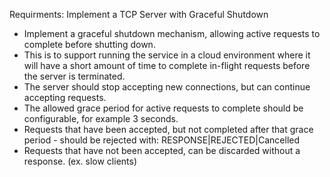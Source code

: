 

Requirments:
Implement a TCP Server with Graceful Shutdown


- Implement a graceful shutdown mechanism, allowing active requests to complete before shutting down.
- This is to support running the service in a cloud environment where it will have a short amount of time to complete in-flight requests before the server is terminated.
- The server should stop accepting new connections, but can continue accepting requests.
- The allowed grace period for active requests to complete should be configurable, for example 3 seconds.
- Requests that have been accepted, but not completed after that grace period - should be rejected with: RESPONSE|REJECTED|Cancelled
- Requests that have not been accepted, can be discarded without a response. (ex. slow clients)